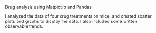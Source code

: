 Drug analysis using Matplotlib and Pandas

I analyzed the data of four drug treatments on mice, and created scatter plots and graphs to display the data. I also included some written observable trends.
